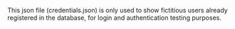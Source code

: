 This json file (credentials.json) is only used to show fictitious users 
already registered in the database, for login and authentication testing purposes.